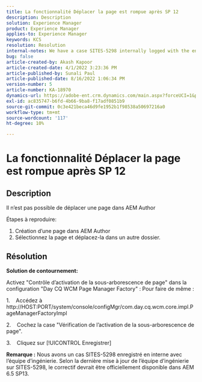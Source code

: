 ```yaml
---
title: La fonctionnalité Déplacer la page est rompue après SP 12
description: Description
solution: Experience Manager
product: Experience Manager
applies-to: Experience Manager
keywords: KCS
resolution: Resolution
internal-notes: We have a case SITES-5298 internally logged with the engineering team. As per the latest update from the engineering team on SITES-5298, The fix should be officially available in AEM 6.5 SP13
bug: false
article-created-by: Akash Kapoor
article-created-date: 4/1/2022 3:23:36 PM
article-published-by: Sunali Paul
article-published-date: 8/16/2022 1:06:34 PM
version-number: 5
article-number: KA-18970
dynamics-url: https://adobe-ent.crm.dynamics.com/main.aspx?forceUCI=1&pagetype=entityrecord&etn=knowledgearticle&id=f80317b1-cfb1-ec11-9840-0022480bdaa1
exl-id: ac835747-b6fd-4b66-9ba8-f17adf0851b9
source-git-commit: 0c3e421beca46d9fe1952b1f98538a50697216a0
workflow-type: tm+mt
source-wordcount: '117'
ht-degree: 10%

---
```


# La fonctionnalité Déplacer la page est rompue après SP 12

## Description


Il n’est pas possible de déplacer une page dans AEM Author

Étapes à reproduire:
1. Création d’une page dans AEM Author
2. Sélectionnez la page et déplacez-la dans un autre dossier.


## Résolution


<b>Solution de contournement: </b>

Activez &quot;Contrôle d’activation de la sous-arborescence de page&quot; dans la configuration &quot;Day CQ WCM Page Manager Factory&quot; : Pour faire de même :

1.    Accédez à http://HOST:PORT/system/console/configMgr/com.day.cq.wcm.core.impl.PageManagerFactoryImpl

2.    Cochez la case &quot;Vérification de l’activation de la sous-arborescence de page&quot;.

3.    Cliquez sur [!UICONTROL Enregistrer]

<b>Remarque :</b> Nous avons un cas SITES-5298 enregistré en interne avec l’équipe d’ingénierie.
Selon la dernière mise à jour de l’équipe d’ingénierie sur SITES-5298, le correctif devrait être officiellement disponible dans AEM 6.5 SP13.
